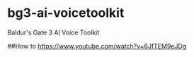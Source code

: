# bg3-ai-voicetoolkit
Baldur's Gate 3 AI Voice Toolkit

##How to 
https://www.youtube.com/watch?v=6JfTEM9eJDg
